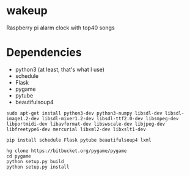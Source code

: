 # wakeup
Raspberry pi alarm clock with top40 songs

# Dependencies
 
- python3 (at least, that's what I use) 
- schedule
- Flask
- pygame
- pytube
- beautifulsoup4

```
sudo apt-get install python3-dev python3-numpy libsdl-dev libsdl-image1.2-dev libsdl-mixer1.2-dev libsdl-ttf2.0-dev libsmpeg-dev libportmidi-dev libavformat-dev libswscale-dev libjpeg-dev libfreetype6-dev mercurial libxml2-dev libxslt1-dev

pip install schedule Flask pytube beautifulsoup4 lxml  

hg clone https://bitbucket.org/pygame/pygame
cd pygame
python setup.py build
python setup.py install
```
